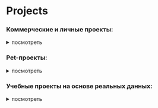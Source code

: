 # Projects

### Коммерческие и личные проекты:
<details>
<summary>посмотреть</summary>
<br>
  
* **Разработка интерактивного дашборда для торгового центра.** Исследование целевой аудитории и ассортимента. Выявление ключевых паттернов посещаемости, сезонности и покупательских предпочтений.   
Стек: `DataLens`, `Excel`  
[Ссылка на проект](https://github.com/eoe66/Projects/tree/336799c8a5b78f92d4d997b54f08323bf27cbce6/DataLens/%D0%90%D0%BD%D0%B0%D0%BB%D0%B8%D1%82%D0%B8%D0%BA%D0%B0%20%D0%BC%D0%B5%D0%B1%D0%B5%D0%BB%D1%8C%D0%BD%D0%BE%D0%B3%D0%BE%20%D1%86%D0%B5%D0%BD%D1%82%D1%80%D0%B0)  

* **Калькулятор личной финансовой независимости.** Модель анализирует доходы и расходы, рассчитывая срок достижения целевого капитала.   
Стек: `Google Sheets`  
[Ссылка на проект](https://github.com/eoe66/Projects/tree/84cf1182fe413f6892c1e101b127280ee1ec9727/Excel_Google%20Sheets/%D0%A1%D1%80%D0%BE%D0%BA%20%D0%B4%D0%BE%D1%81%D1%82%D0%B8%D0%B6%D0%B5%D0%BD%D0%B8%D1%8F%20%D1%84%D0%B8%D0%BD%D0%B0%D0%BD%D1%81%D0%BE%D0%B2%D0%BE%D0%B9%20%D0%BD%D0%B5%D0%B7%D0%B0%D0%B2%D0%B8%D1%81%D0%B8%D0%BC%D0%BE%D1%81%D1%82%D0%B8)

</details>



### Pet-проекты:
<details>
<summary>посмотреть</summary>
<br>
  
* **Аналитика туристического бизнеса** Предобработка, изучение и визуализация данных о туризме. Проверка гипотез.  
Стек: `Python`    
[Ссылка на проект](https://github.com/eoe66/Projects/tree/5bee5c7028f6cb3fb4bf96b20ee2d846b93d5b5b/Python/%D0%90%D0%BD%D0%B0%D0%BB%D0%B8%D1%82%D0%B8%D0%BA%D0%B0%20%D1%82%D1%83%D1%80%D0%B8%D1%81%D1%82%D0%B8%D1%87%D0%B5%D1%81%D0%BA%D0%BE%D0%B3%D0%BE%20%D0%B1%D0%B8%D0%B7%D0%BD%D0%B5%D1%81%D0%B0)


* **Анализ данных проекта Donor**  
Стек: `PostgreSQL`  
[Ссылка на проект]()

* **Анализ рынка труда для аналитиков** Исследование вакансий аналитиков данных и системных аналитиков. Выявление ключевых трендов по работодателям, зарплатам и требуемым навыкам.
Стек: `PostgreSQL`  
[Ссылка на проект]()  


</details>



### Учебные проекты на основе реальных данных:

<details>
<summary>посмотреть</summary>
<br>
  
* **Анализ прослушиваний музыкального стримингового сервиса в крупных городах**  Сравнение статистики прослушивания в двух крупных городах для принятия решения о месте проведения маркетинговой кампании.
Стек: `PostgreSQL`  
[Ссылка на проект]()


* **Анализ тарифных планов и активности клиентов оператора сотовой связи.**
Исследование активности клиентов и их расходов на двух тарифах. Выявление переплат и оптимизация тарифной сетки.  
Стек: `PostgreSQL`
[Ссылка на проект]()

* **Анализ данных о продажах внутри онлайн-игры.** Исследовательский анализ и решение ad hoc задач. Изучение влияния характеристик игроков и персонажей на внутриигровые покупки.  
Стек: `PostgreSQL`  
[Ссылка на проект]()   

* **Разработка дашборда для агентства недвижимости.**  Анализ рынка недвижимости: динамика предложения, цен и скорости продаж.  Сезонность активности и рейтинги городов по ключевым параметрам.
Стек: `DataLens`, `PostgreSQL`  
[Ссылка на проект]()  

* **Разработка дашборда для благотворительного фонда.**  Глубокий анализа базы благотворителей: удержание, LTV, портреты доноров.
Стек: `DataLens`, `PostgreSQL`   
[Ссылка на проект]()  

* **Разработка дашборда о выступлениях на конференциях**  Многогранный анализ базы выступлений TED для выявления наиболее популярных тем, трендов и факторов успеха лекций. 
Стек: `DataLens`, `PostgreSQL`  
[Ссылка на проект]()  

* **Разработка дашборда для сервиса доставки еды.**  Подготовка данных, расчет ключевых бизнес-метрик:  DAU, Conversion Rate, AOV, LTV, Retention Rate и визуализация
Стек: `DataLens`, `PostgreSQL`  
[Ссылка на проект]()  

* **Изучение индустрии игр начала XXI века.**  Предобработка и исследовательский анализ данных
Стек: `Python`      
[Ссылка на проект]

* **Изучение рынка заведений общественного питания для инвестиционного фонда.**  Проверка корректности данных и предобработка. Распределение заведений по категориям, по административным округам. Распределение посадочных мест в заведениях. Лидеры сетевых заведений Москвы. Изучение среднего чека в разных административных округах
Стек: `Python`    
[Ссылка на проект]  

* **Исследование юнит-экономики однопользовательской мобильной игры.**  Анализ текущих способов привлечения пользователей. Когортный анализ ключевых метрик: LTV, CAC, ROI, ARPPU и Retention Rate, оценка окупаемости.  Стек: `Python`    
[Ссылка на проект]  

* **Анализ результатов AB-тестирования интернет-магазина товаров для спорта.**  Оценка эффективности изменений на сайте. Проверка корректности теста и статистический анализ результатов.
Стек: `Python`     
[Ссылка на проект]  
 
* **Исследование стартапов.** Предобработка и исследовательский анализ исторический данных. Проверка соответствия данных здравому смыслу. Визуализация. Решение ad hoc задач.  
Стек: `Python`    
[Ссылка на проект]  
  
* **Проверка гипотез для сервиса электронных книг**  Исследование данных. Проверка гипотез. Подготовка аналитической записки
Стек: `Python`    
[Ссылка на проект]

* **Анализ системы метрик развлекательного приложения.**   Анализ юнит-экономики развлекательного приложения. 
Когортный анализ ключевых метрик в разрезе источников привлечения. LTV, CAC, ROI, Retention. Определение убыточных каналов. Расчет фактического периода окупаемости. 
Стек: `Python`    
[Ссылка на проект]  

* **Исследование результатов А/В-теста и поиск инсайтов инвестиционного приложения.**   Анализ исторических данных. Анализ результатов А/В-теста. Влияние онбординга на поведение пользователей.
Стек: `Python`    
[Ссылка на проект]  

* **Исследование AB-тестирования нового алгоритма рекомендаций в развлекательном приложении**   Расчет параметров теста, оценка корректности его проведения и проанализировать его результаты.
Стек: `Python`    
[Ссылка на проект]  

* **Поиска инсайтов и точек роста сервиса доставки еды.** Комплексный анализ данных. Изучение пользовательского путь. Сегментация пользователей с помощью RFM-модели. Кластеризация ресторанов для разработки персонализированных маркетинговых стратегий.
Стек: `Python`    
[Ссылка на проект](https://github.com/eoe66/Projects/tree/9febfca1530797fc74cf9dce087e4f492a39412b/Python/%D0%9F%D0%BE%D0%B8%D1%81%D0%BA%D0%B0%20%D0%B8%D0%BD%D1%81%D0%B0%D0%B9%D1%82%D0%BE%D0%B2%20%D0%B8%20%D1%82%D0%BE%D1%87%D0%B5%D0%BA%20%D1%80%D0%BE%D1%81%D1%82%D0%B0%20%D1%81%D0%B5%D1%80%D0%B2%D0%B8%D1%81%D0%B0%20%D0%B4%D0%BE%D1%81%D1%82%D0%B0%D0%B2%D0%BA%D0%B8%20%D0%B5%D0%B4%D1%8B)    

* **Основные метрики и паттерны использования сервиса электронных книг.**  
Стек: `ClickHouse`    
[Ссылка на проект]  

* **Пайплайн в Airflow для обработки данных сервиса электронных книг**   Обработка данных и создание витрины для дальнейшего использования в отчетах.
Стек: `ClickHouse`,`AirFlow`, `Pyspark`    
[Ссылка на проект]  

* **Автоматизация ETL для сервиса заказа такси**  Загрузка данных, расчет ключевых показателей и запись в базу данных для дальнейшего использования в финансовых отчетах и аналитических дашбордах.
Стек: `ClickHouse`,`AirFlow`, `Pyspark`
[Ссылка на проект]  

</details>
